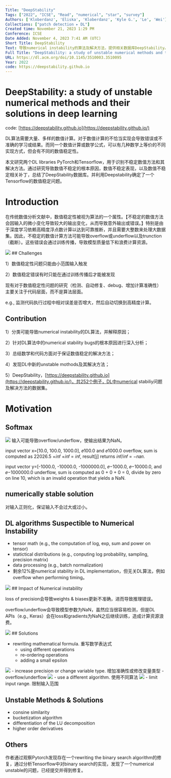 ```yaml
---
Title: "DeepStability"
Tags: ["2022", "ICSE", "Read", "numerical", "star", "survey"]
Authors: ['Kloberdanz', 'Eliska', 'Kloberdanz', 'Kyle G.', 'Le', 'Wei']
Collections: ["patch detection ▸ DL"]
Created time: November 21, 2023 1:29 PM
Conference: ICSE
Date Added: November 4, 2023 7:41 AM (UTC)
Short Title: DeepStability
Text: 导致numerical instability的算法及解决方法，提供相关数据库DeepStability。
Full Title: "DeepStability: a study of unstable numerical methods and their solutions in deep learning"
URL: https://dl.acm.org/doi/10.1145/3510003.3510095
Year: 2022
code: https://deepstability.github.io
---
```

# DeepStability: a study of unstable numerical methods and their solutions in deep learning

code: [https://deepstability.github.io](https://deepstability.github.io/)

DL算法需要大量、多样的数值计算。对于数值计算的不恰当实现会导致错误或不准确的学习或结果。而同一个数值计算或数学公式，可以有几种数学上等价的不同实现方式，但会有不同的数值稳定性。

本文研究两个DL libraries PyTorch和Tensorflow，用于识别不稳定数值方法和其解决方法。通过研究导致数值不稳定的根本原因，数值不稳定表现，以及数值不稳定相关补丁，总结了DeepStability数据库。并利用Deepstability确定了一个Tensorflow的数值稳定问题。

# Introduction

在传统数值分析文献中，数值稳定性被视为算法的一个属性。【不稳定的数值方法会因输入的微小变化导致较大的输出变化，从而导致意外输出或错误。】特别是由于深度学习依赖高精度浮点数计算以达到可靠推断，并且需要大整数来处理大数据集。因此，不稳定的数值计算方法可能导致overflow或underflow以及trunction（截断）。这些错误会通过训练传播，导致模型质量低下和浪费计算资源。

<img src="/DeepStability/Untitled.png" className="img"/>
## Challenges

1）数值稳定性问题只能由小范围输入触发

2）数值稳定错误有时只能在通过训练传播后才能被发现

现有对于数值稳定性问题的研究（检测、自动修复、debug、增加计算准确性）主要关注于代码层面，而不是算法层面。

e.g., 监测代码执行过程中相对误差是否增大，然后自动切换到高精度计算。

## Contribution

1）分类可能导致numerical instability的DL算法，并解释原因；

2）针对DL算法中的numerical stability bugs的根本原因进行深入分析；

3）总结数学和代码方面对于保证数值稳定的解决方法；

4）发现DL中新的unstable mothods及其解决方法；

5）DeepStability，[https://deepstability.github.io](https://deepstability.github.io/)，共252个例子，DL中numerical stabiliy问题及解决方法的数据集。

# Motivation

## Softmax

<img src="/DeepStability/Untitled%201.png" className="img"/>
输入可能导致overflow/underflow，使输出结果为NaN。

input vector x=[10.0, 100.0, 1000.0], 𝑒100.0 and 𝑒1000.0 overflow, sum is computed as 22026.5 +𝑖𝑛𝑓 +𝑖𝑛𝑓 = 𝑖𝑛𝑓, result[j] returns 𝑖𝑛𝑓/𝑖𝑛𝑓 = −𝑛𝑎𝑛.

input vector y=[-1000.0, -10000.0, -1000000.0], 𝑒−1000.0, 𝑒−10000.0, and 𝑒−1000000.0 underflow, sum is computed as 0 + 0 + 0 = 0, divide by zero on line 10, which is an invalid operation that yields a NaN.

## numerically stable solution

对输入正则化，保证输入不会过大或过小。

## DL algorithms Suspectible to Numerical Instability

- tensor math (e.g., the computation of log, exp, sum and power on tensor)
- statictical distributions (e.g., conputing log probability, sampling, precision matrix)
- data processing (e.g., batch normalization)
- 剩余12%是numerical stability in DL implementation，但无关DL算法，例如overflow when performing timing。

<img src="/DeepStability/Untitled%202.png" className="img"/>
## Impact of Numerical instability

loss of precision会导致weights & biases更新不准确，进而导致推理错误。

overflow/underflow会导致模型参数为NaN，虽然应当很容易检测，但是DL APIs（e.g., Keras）会在loss和gradients为NaN之后继续训练，造成计算资源浪费。

<img src="/DeepStability/Untitled%203.png" className="img"/>
## Solutions

- rewriting mathematical formula. 重写数学表达式
    - using different operations
    - re-ordering operations
    - adding a small epsilon

<img src="/DeepStability/Untitled%204.png" className="img"/>
- increase precision or change variable type. 增加准确性或修改变量类型
    - overflow/underflow
        
<img src="/DeepStability/Untitled%205.png" className="img"/>        
- use a different algorithm. 使用不同算法
    
<img src="/DeepStability/Untitled%206.png" className="img"/>    
- limit input range. 限制输入范围

## Unstable Methods & Solutions

- consine similarity
- bucketization algorithm
- differentiation of the LU decomposition
- higher order derivatives

## Others

作者通过观察Pytorch发现存在一个rewriting the binary search algorithm的修复，通过分析Tensorflow中对binary search的实现，发现了一个numerical unstable的问题，已经提交并得到修复。